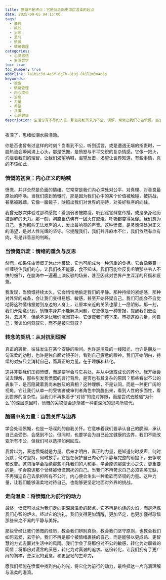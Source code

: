 ```yaml
---
title: 愤慨不是终点：它是我走向更深层温柔的起点
date: 2025-09-05 04:15:00
tags:
  - 情感
  - 成长
  - 治愈
  - 勇气
  - 愤慨
  - 情绪管理
categories:
  - 心灵感悟
  - 生活哲学
toc: true
toc_number: true
abbrlink: 7a1b2c3d-4e5f-6g7h-8i9j-0k1l2m3n4o5p
keywords:
  - 愤慨
  - 情绪管理
  - 内心成长
  - 治愈
  - 力量
  - 希望
  - 共情
  - 心理健康
description: 生活总有不尽如人意，那些突如其来的不公、误解，常常让我们心生愤慨。当这股热流涌上心头，我们该如何安放？这篇文章，想与你一同探索，如何将愤慨转化为内心的力量，让它成为我们走向更深层温柔与坚韧的阶梯，而非沉沦的泥沼。
---
```


夜深了，思绪如潮水般涌动。

你是否也曾有过这样的时刻？当看到不公，听到谎言，或是遭遇无端的指责时，一股热流会瞬间涌上心头，那是愤慨，是愤怒与不平交织的复杂情感。它像一把火，灼烧着我们的理智，让我们渴望呐喊，渴望反击，渴望让世界知道，有些事情，真的不该如此。

### 愤慨的初衷：内心正义的呐喊

愤慨，并非全然是负面的情绪。它常常是我们内心深处对公平、对真理、对善良最原始的呼唤。当我们感到愤慨时，那是因为我们心中的某个价值被触碰，被挑战，甚至被践踏。它像一面镜子，映照出我们对世界的期待，对美好秩序的向往。

我曾无数次体验过那种感觉：看到弱者被欺凌，听到谣言肆意传播，或是亲身经历被误解的无力。那一刻，胸腔里仿佛有一团火在燃烧，呼吸都变得急促。我们想为自己，也为那些无法发声的人，发出最响亮的声音。这种愤慨，是灵魂深处对正义的渴望，是对人性光辉的坚守。它提醒我们，我们并非麻木不仁，我们依然有血有肉，有是非善恶的判断。

### 当愤慨沉淀：情绪的重负与反思

然而，如果任由愤慨无休止地蔓延，它也可能成为一种沉重的负担。它会像藤蔓一样缠绕住我们的心，让我们夜不能寐，食不知味。我们可能会反复咀嚼那些令人不快的细节，在脑海中一遍遍上演反驳的场景，甚至因此对世界产生深深的怀疑和疲惫。

我发现，当愤慨持续太久，它会悄悄地偷走我们的平静。那种持续的紧绷感，那种对外界的戒备，会让我们变得易怒、敏感，甚至开始怀疑自己。我们可能会不自觉地将这种情绪投射到身边的人身上，让原本亲近的关系也蒙上一层阴影。那一刻，我们开始意识到，愤慨本身并不能解决问题，它更像是一种警报，提醒我们去面对，去思考，但绝不是让我们沉溺其中。它促使我们停下来，审视这股力量，问自己：我该如何驾驭它，而不是被它驾驭？

### 转念的契机：从对抗到理解

真正的转折，往往发生在某个安静的瞬间。也许是清晨的一缕阳光，也许是朋友一句温柔的劝慰，也许是独自面对镜子时，看到自己疲惫的眼神。我们开始明白，持续的对抗只会消耗自己，而真正的力量，在于理解和转化。

这并非要我们压抑愤慨，而是要学会与它共处，并从中汲取成长的养分。我开始尝试去理解，那些引发我愤慨的言行背后，是否也有其复杂的原因？那些看似不公的表象下，是否隐藏着我尚未触及的真相？这种理解，不是认同，而是一种更广阔的视角。它让我们从单一的受害者或审判者角色中跳脱出来，看到人性的多面性，看到世界的复杂性。当我们不再执着于“对错”的绝对界限，而是尝试去触碰“为什么”的深层原因时，愤慨的尖锐便会逐渐被一种更深沉的思考所取代。

### 脆弱中的力量：自我关怀与边界

学会处理愤慨，也是一场深刻的自我关怀。它意味着我们要承认自己的脆弱，承认自己会受伤，会感到不公。但同时，也要学会为自己设定健康的边界。我们不能改变所有不公，但我们可以选择如何回应。

我曾以为，表达愤慨就是力量。后来才明白，真正的力量，是知道何时发声，何时沉默；何时坚持，何时放手。它是在保护自己内心的平静与完整的前提下，去争取和改变。这包括学会拒绝那些消耗我们的人和事，学会原谅那些无心之失，更重要的是，学会原谅那个曾经被愤慨困扰的自己。当我们不再苛求自己必须完美无缺，不再强迫自己去承担所有不公时，内心便会生出一种柔软而坚韧的力量。这种力量，让我们能够温柔地对待自己，也能够更坚定地面对外界的挑战。

### 走向温柔：将愤慨化为前行的动力

最终，愤慨可以成为我们走向更深层温柔的起点。它不再是灼烧的火焰，而是淬炼我们心智的炉火。经过它的洗礼，我们变得更加清醒，更加坚定，也更加懂得珍惜那些来之不易的平静与美好。

那些曾经让我们愤慨的经历，教会我们辨别真伪，教会我们坚守原则，也教会我们如何去爱，去守护。我们不再是那个被情绪裹挟的自己，而是能够以更成熟、更智慧的方式去面对生活中的风雨。我们学会了将那份对不公的敏感，转化为对弱者的同情；将那份对谎言的厌恶，转化为对真诚的追求。这份转化，让我们拥有了更广阔的胸襟，更深沉的爱意，和更坚韧的生命力。

愿我们都能在愤慨中找到内心的光，将它化为前行的动力，最终抵达一片充满理解与温柔的港湾。